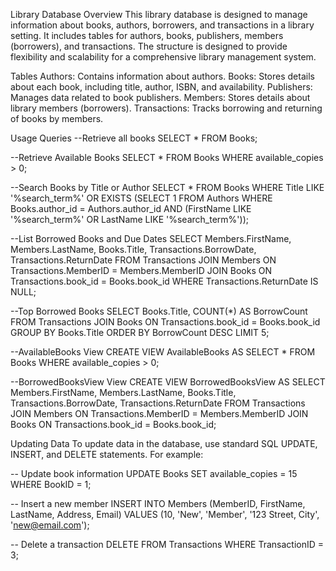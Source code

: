 Library Database
Overview
This library database is designed to manage information about books, authors, borrowers, and transactions in a library setting. It includes tables for authors, books, publishers, members (borrowers), and transactions. The structure is designed to provide flexibility and scalability for a comprehensive library management system.

Tables
Authors: Contains information about authors.
Books: Stores details about each book, including title, author, ISBN, and availability.
Publishers: Manages data related to book publishers.
Members: Stores details about library members (borrowers).
Transactions: Tracks borrowing and returning of books by members.

Usage
Queries
--Retrieve all books
SELECT * FROM Books;

--Retrieve Available Books
SELECT * FROM Books WHERE available_copies > 0;


--Search Books by Title or Author
SELECT * FROM Books
WHERE Title LIKE '%search_term%' OR
      EXISTS (SELECT 1 FROM Authors WHERE Books.author_id = Authors.author_id AND (FirstName LIKE '%search_term%' OR LastName LIKE '%search_term%'));

--List Borrowed Books and Due Dates
SELECT Members.FirstName, Members.LastName, Books.Title, Transactions.BorrowDate, Transactions.ReturnDate
FROM Transactions
JOIN Members ON Transactions.MemberID = Members.MemberID
JOIN Books ON Transactions.book_id = Books.book_id
WHERE Transactions.ReturnDate IS NULL;

--Top Borrowed Books
SELECT Books.Title, COUNT(*) AS BorrowCount
FROM Transactions
JOIN Books ON Transactions.book_id = Books.book_id
GROUP BY Books.Title
ORDER BY BorrowCount DESC
LIMIT 5;

--AvailableBooks View
CREATE VIEW AvailableBooks AS
SELECT * FROM Books WHERE available_copies > 0;

--BorrowedBooksView View
CREATE VIEW BorrowedBooksView AS
SELECT Members.FirstName, Members.LastName, Books.Title, Transactions.BorrowDate, Transactions.ReturnDate
FROM Transactions
JOIN Members ON Transactions.MemberID = Members.MemberID
JOIN Books ON Transactions.book_id = Books.book_id;

Updating Data
To update data in the database, use standard SQL UPDATE, INSERT, and DELETE statements. For example:

-- Update book information
UPDATE Books SET available_copies = 15 WHERE BookID = 1;

-- Insert a new member
INSERT INTO Members (MemberID, FirstName, LastName, Address, Email)
VALUES (10, 'New', 'Member', '123 Street, City', 'new@email.com');

-- Delete a transaction
DELETE FROM Transactions WHERE TransactionID = 3;
